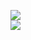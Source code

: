 [![](https://img.shields.io/badge/Made%20With-Github%20Spray-lightgrey.svg?style=for-the-badge&logo=github)](https://github.com/Annihil/github-spray#29691)  
[![](https://i.imgur.com/2DrTn0Z.gif)](https://github.com/Annihil/github-spray)